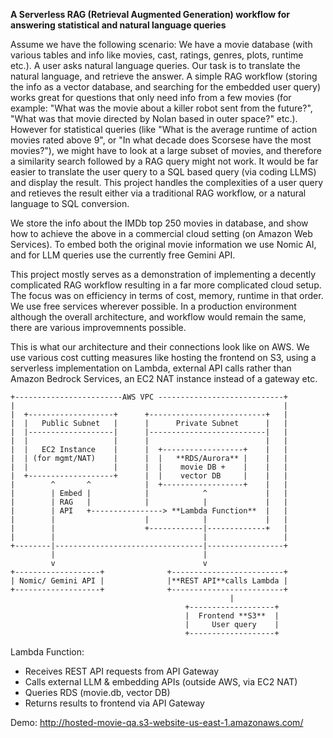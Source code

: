 **A Serverless RAG (Retrieval Augmented Generation) workflow for answering statistical and natural language queries**

Assume we have the following scenario: We have a movie database (with various tables and info like movies, cast, ratings, genres, plots, runtime etc.). A user asks natural language queries. Our task is to translate the natural language, and retrieve the answer. A simple RAG workflow (storing the info as a vector database, and searching for the embedded user query) works great for questions that only need info from a few movies (for example: "What was the movie about a killer robot sent from the future?", "What was that movie directed by Nolan based in outer space?" etc.). However for statistical queries (like "What is the average runtime of action movies rated above 9", or "In what decade does Scorsese have the most movies?"), we might have to look at a large subset of movies, and therefore a similarity search followed by a RAG query might not work. It would be far easier to translate the user query to a SQL based query (via coding LLMS) and display the result. This project handles the complexities of a user query and retieves the result either via a traditional RAG workflow, or a natural language to SQL conversion.

We store the info about the IMDb top 250 movies in database, and show how to achieve the above in a commercial cloud setting (on Amazon Web Services). To embed both the original movie information we use Nomic AI, and for LLM queries use the currently free Gemini API.

This project mostly serves as a demonstration of implementing a decently complicated RAG workflow resulting in a far more complicated cloud setup. The focus was on efficiency in terms of cost, memory, runtime in that order. We use free services wherever possible. In a production environment although the overall architecture, and workflow would remain the same, there are various improvemnents possible.

This is what our architecture and their connections look like on AWS. We use various cost cutting measures like hosting the frontend on S3, using a serverless implementation on Lambda, external API calls rather than Amazon Bedrock Services, an EC2 NAT instance instead of a gateway etc.

```
+------------------------AWS VPC ----------------------------+
|                                                            |
|  +-------------------+      +--------------------------+   |
|  |   Public Subnet   |      |      Private Subnet      |   |
|  |-------------------|      |--------------------------|   |
|  |                   |      |                          |   |
|  |   EC2 Instance    |      |  +------------------+    |   |
|  | (for mgmt/NAT)    |      |  |   **RDS/Aurora** |    |   |
|  |                   |      |  |    movie DB +    |    |   |
|  +-------------------+      |  |    vector DB     |    |   |
|        ^       ^            |  +------------------+    |   |
|        | Embed |            |            ^             |   |
|        | RAG   |            |            |             |   |
|        | API   +----------------> **Lambda Function**  |   |
|        |                    |            |             |   |
|        |                    +------------|-------------+   |
|        |                                 |                 |
+--------|---------------------------------|-----------------+
         |                                 |                    
         v                                 v                           
+-------------------+              +-------------------------+    
| Nomic/ Gemini API |              |**REST API**calls Lambda |          
+-------------------+              +-------------------------+  
                                                 |
                                       +-------------------+
                                       |  Frontend **S3**  |
                                       |     User query    |
                                       +-------------------+
```
Lambda Function:
  - Receives REST API requests from API Gateway
  - Calls external LLM & embedding APIs (outside AWS, via EC2 NAT)
  - Queries RDS (movie.db, vector DB)
  - Returns results to frontend via API Gateway

Demo: http://hosted-movie-qa.s3-website-us-east-1.amazonaws.com/